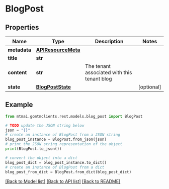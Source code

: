 # BlogPost


## Properties

Name | Type | Description | Notes
------------ | ------------- | ------------- | -------------
**metadata** | [**APIResourceMeta**](APIResourceMeta.md) |  | 
**title** | **str** |  | 
**content** | **str** | The tenant associated with this tenant blog | 
**state** | [**BlogPostState**](BlogPostState.md) |  | [optional] 

## Example

```python
from mtmai.gomtmclients.rest.models.blog_post import BlogPost

# TODO update the JSON string below
json = "{}"
# create an instance of BlogPost from a JSON string
blog_post_instance = BlogPost.from_json(json)
# print the JSON string representation of the object
print(BlogPost.to_json())

# convert the object into a dict
blog_post_dict = blog_post_instance.to_dict()
# create an instance of BlogPost from a dict
blog_post_from_dict = BlogPost.from_dict(blog_post_dict)
```
[[Back to Model list]](../README.md#documentation-for-models) [[Back to API list]](../README.md#documentation-for-api-endpoints) [[Back to README]](../README.md)


